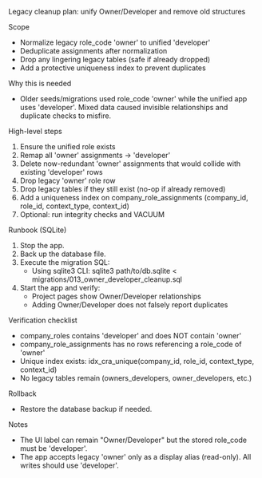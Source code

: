 Legacy cleanup plan: unify Owner/Developer and remove old structures

Scope

- Normalize legacy role_code 'owner' to unified 'developer'
- Deduplicate assignments after normalization
- Drop any lingering legacy tables (safe if already dropped)
- Add a protective uniqueness index to prevent duplicates

Why this is needed

- Older seeds/migrations used role_code 'owner' while the unified app uses 'developer'. Mixed data caused invisible relationships and duplicate checks to misfire.

High-level steps

1. Ensure the unified role exists
2. Remap all 'owner' assignments → 'developer'
3. Delete now-redundant 'owner' assignments that would collide with existing 'developer' rows
4. Drop legacy 'owner' role row
5. Drop legacy tables if they still exist (no-op if already removed)
6. Add a uniqueness index on company_role_assignments (company_id, role_id, context_type, context_id)
7. Optional: run integrity checks and VACUUM

Runbook (SQLite)

1. Stop the app.
2. Back up the database file.
3. Execute the migration SQL:
   - Using sqlite3 CLI: sqlite3 path/to/db.sqlite < migrations/013_owner_developer_cleanup.sql
4. Start the app and verify:
   - Project pages show Owner/Developer relationships
   - Adding Owner/Developer does not falsely report duplicates

Verification checklist

- company_roles contains 'developer' and does NOT contain 'owner'
- company_role_assignments has no rows referencing a role_code of 'owner'
- Unique index exists: idx_cra_unique(company_id, role_id, context_type, context_id)
- No legacy tables remain (owners_developers, owner_developers, etc.)

Rollback

- Restore the database backup if needed.

Notes

- The UI label can remain "Owner/Developer" but the stored role_code must be 'developer'.
- The app accepts legacy 'owner' only as a display alias (read-only). All writes should use 'developer'.


